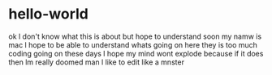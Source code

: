 # hello-world
ok l don't know what this is about but hope to understand soon
my namw is mac
l hope to be able to understand whats going on here 
they is too much coding going on these days 
l hope my mind wont explode 
because if it does then lm really doomed 
man l like to edit like a mnster
